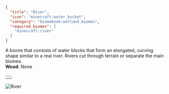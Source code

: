 ```json
{
  "title": "River",
  "icon": "minecraft:water_bucket",
  "category": "biomebook:wetland_biomes",
  "required_biomes": [
    "minecraft:river"
  ]
}
```

A biome that consists of water blocks that form an elongated, curving shape similar to a real river. Rivers cut through terrain or separate the main biomes.\
**Wood**: None

;;;;;

![River](biomebook:textures/gui/biomes/river.png,fit)